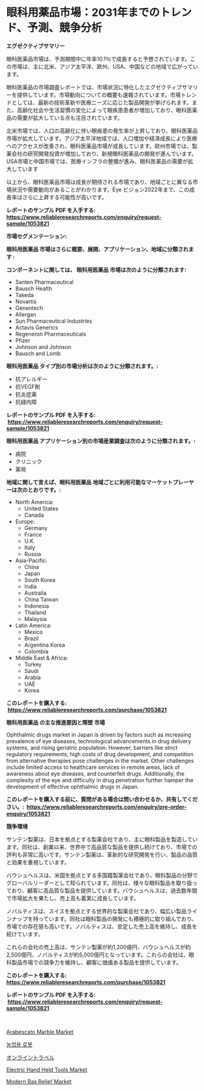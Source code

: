 <p><h1>眼科用薬品市場：2031年までのトレンド、予測、競争分析</h1></p><p><strong>エグゼクティブサマリー</strong></p>
<p><p>眼科医薬品市場は、予測期間中に年率10.1％で成長すると予想されています。この市場は、主に北米、アジア太平洋、欧州、USA、中国などの地域で広がっています。</p><p>眼科医薬品の市場調査レポートでは、市場状況に特化したエグゼクティブサマリーを提供しています。市場動向についての概要も速報されています。市場トレンドとしては、最新の技術革新や医療ニーズに応じた製品開発が挙げられます。また、高齢化社会や生活習慣の変化によって眼疾患患者が増加しており、眼科医薬品の需要が拡大している点も注目されています。</p><p>北米市場では、人口の高齢化に伴い眼疾患の発生率が上昇しており、眼科医薬品市場が拡大しています。アジア太平洋地域では、人口増加や経済成長により医療へのアクセスが改善され、眼科医薬品市場が成長しています。欧州市場では、製薬会社の研究開発投資が増加しており、新規眼科医薬品の開発が進んでいます。USA市場と中国市場では、医療インフラの整備が進み、眼科医薬品の需要が拡大しています</p><p>以上から、眼科医薬品市場は成長が期待される市場であり、地域ごとに異なる市場状況や需要動向があることがわかります。Eye ビジョン2022年まで、この成長率はさらに上昇する可能性が高いです。</p></p>
<p><strong>レポートのサンプル PDF を入手する: <a href="https://www.reliableresearchreports.com/enquiry/request-sample/1053821">https://www.reliableresearchreports.com/enquiry/request-sample/1053821</a></strong></p>
<p><strong>市場セグメンテーション:</strong></p>
<p><strong> 眼科用医薬品 市場はさらに概要、展開、アプリケーション、地域に分類されます :</strong></p>
<p><strong>コンポーネントに関しては、 眼科用医薬品 市場は次のように分類されます: &nbsp;</strong></p>
<p><ul><li>Santen Pharmaceutical</li><li>Bausch Health</li><li>Takeda</li><li>Novartis</li><li>Genentech</li><li>Allergan</li><li>Sun Pharmaceutical Industries</li><li>Actavis Generics</li><li>Regeneron Pharmaceuticals</li><li>Pfizer</li><li>Johnson and Johnson</li><li>Bausch and Lomb</li></ul></p>
<p><strong> 眼科用医薬品 タイプ別の市場分析は次のように分類されます。:</strong></p>
<p><ul><li>抗アレルギー</li><li>抗VEGF剤</li><li>抗炎症薬</li><li>抗緑内障</li></ul></p>
<p><strong>レポートのサンプル PDF を入手する: &nbsp;<a href="https://www.reliableresearchreports.com/enquiry/request-sample/1053821">https://www.reliableresearchreports.com/enquiry/request-sample/1053821</a></strong></p>
<p><strong> 眼科用医薬品 アプリケーション別の市場産業調査は次のように分類されます。:</strong></p>
<p><ul><li>病院</li><li>クリニック</li><li>薬局</li></ul></p>
<p><strong>地域に関して言えば、眼科用医薬品 地域ごとに利用可能なマーケットプレーヤーは次のとおりです。:</strong></p>
<p><ul>
    <li>
        North America:
        <ul>
            <li>United States</li>
            <li>Canada</li>
        </ul>
    </li>
    <li>
        Europe:
        <ul>
            <li>Germany</li>
            <li>France</li>
            <li>U.K.</li>
            <li>Italy</li>
            <li>Russia</li>
        </ul>
    </li>
    <li>
        Asia-Pacific:
        <ul>
            <li>China</li>
            <li>Japan</li>
            <li>South Korea</li>
            <li>India</li>
            <li>Australia</li>
            <li>China Taiwan</li>
            <li>Indonesia</li>
            <li>Thailand</li>
            <li>Malaysia</li>
        </ul>
    </li>
    <li>
        Latin America:
        <ul>
            <li>Mexico</li>
            <li>Brazil</li>
            <li>Argentina Korea</li>
            <li>Colombia</li>
        </ul>
    </li>
    <li>
        Middle East & Africa:
        <ul>
            <li>Turkey</li>
            <li>Saudi</li>
            <li>Arabia</li>
            <li>UAE</li>
            <li>Korea</li>
        </ul>
    </li>
    </ul></p>
<p><strong>このレポートを購入する: &nbsp;<a href="https://www.reliableresearchreports.com/purchase/1053821">https://www.reliableresearchreports.com/purchase/1053821</a></strong></p>
<p><strong>眼科用医薬品 の主な推進要因と障壁 市場</strong></p>
<p><p>Ophthalmic drugs market in Japan is driven by factors such as increasing prevalence of eye diseases, technological advancements in drug delivery systems, and rising geriatric population. However, barriers like strict regulatory requirements, high costs of drug development, and competition from alternative therapies pose challenges in the market. Other challenges include limited access to healthcare services in remote areas, lack of awareness about eye diseases, and counterfeit drugs. Additionally, the complexity of the eye and difficulty in drug penetration further hamper the development of effective ophthalmic drugs in Japan.</p></p>
<p><strong>このレポートを購入する前に、質問がある場合は問い合わせるか、共有してください。:&nbsp; <a href="https://www.reliableresearchreports.com/enquiry/pre-order-enquiry/1053821">https://www.reliableresearchreports.com/enquiry/pre-order-enquiry/1053821</a></strong></p>
<p><strong>競争環境</strong></p>
<p><p>サンテン製薬は、日本を拠点とする製薬会社であり、主に眼科製品を製造しています。同社は、創業以来、世界中で高品質な製品を提供し続けており、市場での評判も非常に高いです。サンテン製薬は、革新的な研究開発を行い、製品の品質と効果を重視しています。</p><p>バウシュヘルスは、米国を拠点とする多国籍製薬会社であり、眼科製品の分野でグローバルリーダーとして知られています。同社は、様々な眼科製品を取り扱っており、顧客に高品質な製品を提供しています。バウシュヘルスは、過去数年間で市場拡大を果たし、売上高も着実に成長しています。</p><p>ノバルティスは、スイスを拠点とする世界的な製薬会社であり、幅広い製品ラインナップを持っています。同社は眼科製品の開発にも積極的に取り組んでおり、市場での存在感も高いです。ノバルティスは、安定した売上高を維持し、成長を続けています。</p><p>これらの会社の売上高は、サンテン製薬が約1,200億円、バウシュヘルスが約2,500億円、ノバルティスが約5,000億円となっています。これらの会社は、眼科製品市場での競争力を維持し、顧客に価値ある製品を提供しています。</p></p>
<p><strong>このレポートを購入する: &nbsp; <a href="https://www.reliableresearchreports.com/purchase/1053821">https://www.reliableresearchreports.com/purchase/1053821</a></strong></p>
<p><strong>レポートのサンプル PDF を入手する: &nbsp;<a href="https://www.reliableresearchreports.com/enquiry/request-sample/1053821">https://www.reliableresearchreports.com/enquiry/request-sample/1053821</a></strong><strong></strong></p>
<p>&nbsp;</p>
<p><p><a href="https://github.com/dringals/Market-Research-Report-List-3/blob/main/arabescato-marble-market.md">Arabescato Marble Market</a></p><p><a href="https://github.com/vdhdwjyp90142/Market-Research-Report-List-1/blob/main/7842509193717.md">농업용 로봇</a></p><p><a href="https://github.com/sghwr779811674/Market-Research-Report-List-1/blob/main/2339512194023.md">オンライントラベル</a></p><p><a href="https://thundering-castanet-c65.notion.site/Electric-Hand-Held-Tools-Market-with-the-goal-of-estimating-the-market-size-and-future-growth-potent-cf1dffa655c84b6b9f398a5df63c24c2">Electric Hand Held Tools Market</a></p><p><a href="https://github.com/lbird53714/Market-Research-Report-List-3/blob/main/modern-bas-relief-market.md">Modern Bas Relief Market</a></p></p>